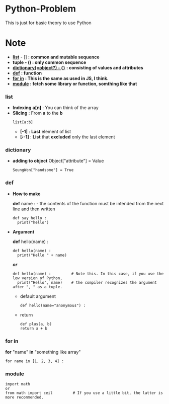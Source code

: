 # Python-Problem
This is just for basic theory to use Python


# Note
- [**list**](#list) - [] **: common and mutable sequence**
- **tuple - () : only common sequence**
- [**dictionary(=object?) - {}**](#dictionary) **: consisting of values and attributes**
- [**def**](#def) **: function**
- [**for in**](#for-in) **: This is the same as used in JS, I think.**
- [**module**](#module) **: fetch some library or function, somthing like that**

### list
- **Indexing** 
  **a[n]** : You can think of the array
- **Slicing** : From **a** to the **b**
  ```
  list[a:b]
  ```
  - **[-1]** : **Last** element of list
  - **[:-1]** : **List** that **excluded** only the last element


### dictionary
- **adding to object**
  Object["attribute"] = Value
  ```
  SeungWon["handsome"] = True 
  ```

### def
- **How to make**

  **def** name : - the contents of the function must be intended from the next line and then written
  ```
  def say_hello :
    print("hello")
  ```

- **Argument**

  **def** hello(name) :
  ```
  def hello(name) :
    print("Hello " + name)
  ```
  ***or***
  ```
  def hello(name) :         # Note this. In this case, if you use the low version of Python,
    print("Hello", name)    # the compiler recognizes the argument after ", " as a tuple.
  ```
  - default argument
    ```
    def hello(name="anonymous") :
    ```
  - return
    ```
    def plus(a, b)
    return a + b
    ```
### for in
**for** "name" **in** "something like array"
```
for name in [1, 2, 3, 4] :
```
### module 
```
import math
or
from math import ceil         # If you use a little bit, the latter is more recommended.

```
